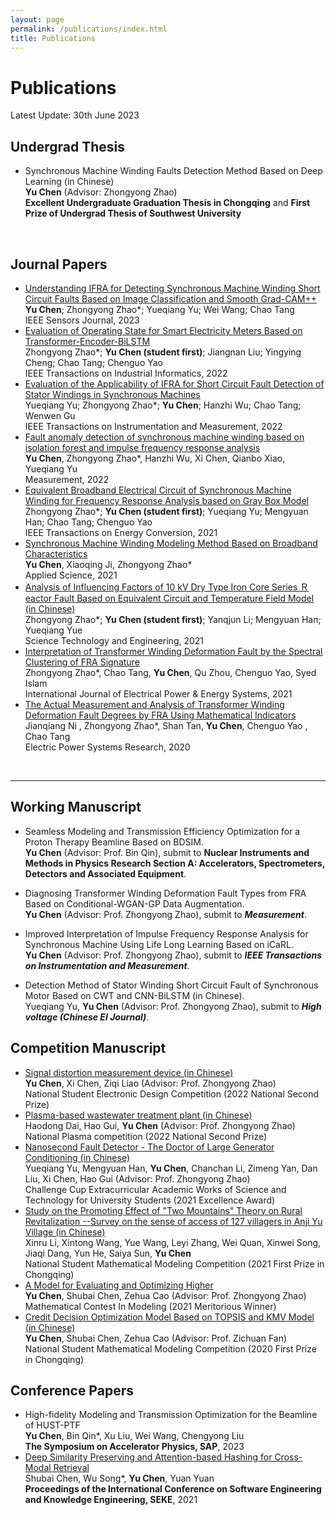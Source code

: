 ```yaml
---
layout: page
permalink: /publications/index.html
title: Publications
---
```


# Publications

Latest Update: 30th June 2023&nbsp;  

## Undergrad Thesis

- Synchronous Machine Winding Faults Detection Method Based on Deep Learning (in Chinese)<br>**Yu Chen** (Advisor: Zhongyong Zhao)<br>**Excellent Undergraduate Graduation Thesis in Chongqing** and **First Prize of Undergrad Thesis of Southwest University**<br>

  <br>

## Journal Papers

- [Understanding IFRA for Detecting Synchronous Machine Winding Short Circuit Faults Based on Image Classification and Smooth Grad-CAM++](https://hustyuchen.github.io/mypaper/Journal/Understanding_IFRA_2023.pdf)<br>**Yu Chen**; Zhongyong Zhao*; Yueqiang Yu; Wei Wang; Chao Tang <br>IEEE Sensors Journal, 2023<br>
- [Evaluation of Operating State for Smart Electricity Meters Based on Transformer-Encoder-BiLSTM](https://hustyuchen.github.io/mypaper/Journal/Meter_2022.pdf)<br>Zhongyong Zhao*; **Yu Chen (student first)**; Jiangnan Liu; Yingying Cheng; Chao Tang; Chenguo Yao<br>IEEE Transactions on Industrial Informatics, 2022<br>
- [Evaluation of the Applicability of IFRA for Short Circuit Fault Detection of Stator Windings in Synchronous Machines](https://hustyuchen.github.io/mypaper/Journal/IFRA_2022.pdf)<br>Yueqiang Yu; Zhongyong Zhao*; **Yu Chen**; Hanzhi Wu; Chao Tang; Wenwen Gu<br>IEEE Transactions on Instrumentation and Measurement, 2022<br>
- [Fault anomaly detection of synchronous machine winding based on isolation forest and impulse frequency response analysis](https://hustyuchen.github.io/mypaper/Journal/Anomaly_detection_2022.pdf)<br>**Yu Chen**, Zhongyong Zhao*, Hanzhi Wu, Xi Chen, Qianbo Xiao, Yueqiang Yu<br>Measurement, 2022<br>
- [Equivalent Broadband Electrical Circuit of Synchronous Machine Winding for Frequency Response Analysis based on Gray Box Model](https://hustyuchen.github.io/mypaper/Journal/Modeling_2_2021)<br>Zhongyong Zhao*; **Yu Chen (student first)**; Yueqiang Yu; Mengyuan Han; Chao Tang; Chenguo Yao<br>IEEE Transactions on Energy Conversion, 2021<br>
- [Synchronous Machine Winding Modeling Method Based on Broadband Characteristics](https://hustyuchen.github.io/mypaper/Journal/Modeling_1_2021.pdf)<br>**Yu Chen**, Xiaoqing Ji, Zhongyong Zhao*<br>Applied Science, 2021<br>
- [Analysis of Influencing Factors of 10 kV Dry Type Iron Core Series Ｒeactor Fault Based on Equivalent Circuit and Temperature Field Model (in Chinese)](https://hustyuchen.github.io/mypaper/Journal/Reactor_2021.pdf) <br>Zhongyong Zhao*; **Yu Chen (student first)**; Yanqjun Li; Mengyuan Han; Yueqiang Yue<br> Science Technology and Engineering, 2021<br>
- [Interpretation of Transformer Winding Deformation Fault by the Spectral Clustering of FRA Signature](https://hustyuchen.github.io/mypaper/Journal/FRA_Transformer_1_2021.pdf)<br>Zhongyong Zhao*, Chao Tang, **Yu Chen**, Qu Zhou, Chenguo Yao, Syed Islam<br>International Journal of Electrical Power & Energy Systems, 2021<br>
- [The Actual Measurement and Analysis of Transformer Winding Deformation Fault Degrees by FRA Using Mathematical Indicators](https://hustyuchen.github.io/mypaper/Journal/FRA_Transformer_1_2020.pdf)<br>Jianqiang Ni , Zhongyong Zhao*, Shan Tan, **Yu Chen**, Chenguo Yao , Chao Tang<br>Electric Power Systems Research, 2020<br>

<br>

---

## Working Manuscript

- Seamless Modeling and Transmission Efficiency Optimization for a Proton Therapy Beamline Based on BDSIM.<br>**Yu Chen** (Advisor: Prof. Bin Qin), submit to **Nuclear Instruments and Methods in Physics Research Section A: Accelerators, Spectrometers, Detectors and Associated Equipment**.<br>

- Diagnosing Transformer Winding Deformation Fault Types from FRA Based on Conditional-WGAN-GP Data Augmentation.<br>**Yu Chen** (Advisor: Prof. Zhongyong Zhao), submit to ***Measurement***.<br>

- Improved Interpretation of Impulse Frequency Response Analysis for Synchronous Machine Using Life Long Learning Based on iCaRL.<br>**Yu Chen** (Advisor: Prof. Zhongyong Zhao), submit to ***IEEE Transactions on Instrumentation and Measurement***.<br>

- Detection Method of Stator Winding Short Circuit Fault of Synchronous Motor Based on CWT and CNN-BiLSTM (in Chinese).<br>Yueqiang Yu, **Yu Chen** (Advisor: Prof. Zhongyong Zhao), submit to ***High voltage (Chinese EI Journal)***.<br>

## Competition Manuscript

- [Signal distortion measurement device (in Chinese)](https://hustyuchen.github.io/mypaper/Competition/Electric_Competition_2022.pdf)<br>**Yu Chen**, Xi Chen, Ziqi Liao (Advisor: Prof. Zhongyong Zhao)<br>National Student Electronic Design Competition (2022 National Second Prize)<br>
- [Plasma-based wastewater treatment plant (in Chinese)](https://hustyuchen.github.io/mypaper/Competition/Plasma_Competition_2021.pdf)<br>Haodong Dai, Hao Gui, **Yu Chen** (Advisor: Prof. Zhongyong Zhao)<br>National Plasma competition (2022 National Second Prize)<br>
- [Nanosecond Fault Detector - The Doctor of Large Generator Conditioning (in Chinese)](https://hustyuchen.github.io/mypaper/Competition/Internet_Plus_2021.pdf)<br>Yueqiang Yu, Mengyuan Han, **Yu Chen**, Chanchan Li, Zimeng Yan, Dan Liu, Xi Chen, Hao Gui (Advisor: Prof. Zhongyong Zhao)<br>Challenge Cup Extracurricular Academic Works of Science and Technology for University Students (2021 Excellence Award)<br>
- [Study on the Promoting Effect of "Two Mountains" Theory on Rural Revitalization --Survey on the sense of access of 127 villagers in Anji Yu Village (in Chinese)](https://hustyuchen.github.io/mypaper/Competition/Challenge_Cup_2021.pdf)<br>Xinru Li, Xintong Wang, Yue Wang, Leyi Zhang, Wei Quan, Xinwei Song, Jiaqi Dang, Yun He, Saiya Sun, **Yu Chen** <br>National Student Mathematical Modeling Competition (2021 First Prize in Chongqing)<br>
- [A Model for Evaluating and Optimizing Higher](https://hustyuchen.github.io/mypaper/Competition/Mathematical_Modeling_2021.pdf)<br>**Yu Chen**, Shubai Chen, Zehua Cao (Advisor: Prof. Zhongyong Zhao)<br>Mathematical Contest In Modeling (2021 Meritorious Winner)<br>
- [Credit Decision Optimization Model Based on TOPSIS and KMV Model (in Chinese)](https://hustyuchen.github.io/mypaper/Competition/Mathematical_Modeling_2020.pdf)<br>**Yu Chen**, Shubai Chen, Zehua Cao (Advisor: Prof. Zichuan Fan)<br>National Student Mathematical Modeling Competition (2020 First Prize in Chongqing)<br>

## Conference Papers

- High-fidelity Modeling and Transmission Optimization for the Beamline of HUST-PTF<br>**Yu Chen**, Bin Qin*, Xu Liu, Wei Wang, Chengyong Liu <br>**The Symposium on Accelerator Physics, SAP**, 2023<br>
- [Deep Similarity Preserving and Attention-based Hashing for Cross-Modal Retrieval](https://hustyuchen.github.io/mypaper/Conference/conference_1.pdf)<br>Shubai Chen, Wu Song*, **Yu Chen**, Yuan Yuan <br>**Proceedings of the International Conference on Software Engineering and Knowledge Engineering, SEKE**, 2021<br>

